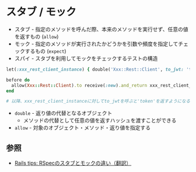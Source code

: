 # スタブ / モック
- スタブ - 指定のメソッドを呼んだ際、本来のメソッドを実行せず、任意の値を返すもの (`allow`)
- モック - 指定のメソッドが実行されたかどうかを引数や頻度を指定してチェックするもの (`expect`)
- スパイ - スタブを利用してモックをチェックするテストの構造

```ruby
let(:xxx_rest_client_instance) { double('Xxx::Rest::Client', to_jwt: 'token') }

before do
  allow(Xxx::Rest::Client).to receive(:new).and_return xxx_rest_client_instance
end

# 以降、xxx_rest_client_instanceに対してto_jwtを呼ぶと'token'を返すようになる
```

- `double` - 返り値の代替となるオブジェクト
  - メソッドの代替として任意の値を返すハッシュを渡すことができる
- `allow` - 対象のオブジェクト・メソッド・返り値を指定する

## 参照
- [Rails tips: RSpecのスタブとモックの違い（翻訳）](https://techracho.bpsinc.jp/hachi8833/2018_04_25/55467)
